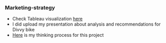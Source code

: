 ### Marketing-strategy

- Check Tableau visualization [here]([url](https://public.tableau.com/app/profile/joyeength05/viz/Divvybicyclefinal/Divvyservice)])
- I did upload my presentation about analysis and recommendations for Divvy bike
- [Here]([url](https://joyeength.notion.site/Analyze-and-create-Marketing-strategy-for-Divvy-bike-0a7818f95b644574a6d67839d76d7c13)https://joyeength.notion.site/Analyze-and-create-Marketing-strategy-for-Divvy-bike-0a7818f95b644574a6d67839d76d7c13) is my thinking process for this project
